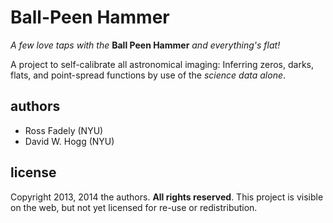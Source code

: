 Ball-Peen Hammer
================

*A few love taps with the* **Ball Peen Hammer** *and everything's flat!*

A project to self-calibrate all astronomical imaging: Inferring zeros,
darks, flats, and point-spread functions by use of the *science data alone*.

authors
-------
- Ross Fadely (NYU)
- David W. Hogg (NYU)

license
-------
Copyright 2013, 2014 the authors.
**All rights reserved**.
This project is visible on the web, but not yet licensed for re-use or redistribution.
